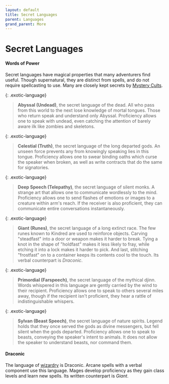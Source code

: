 ```yaml
---
layout: default
title: Secret Languages
parent: Languages
grand_parent: More
---
```


# Secret Languages

#### Words of Power

Secret languages have magical properties that many adventurers find useful. Though supernatural, they are distinct from spells, and do not require spellcasting to use. Many are closely kept secrets by [Mystery Cults](../../character_creation/class/cleric).

{: .exotic-language}
> **Abyssal (Undead)**, the secret language of the dead. All who pass from this world to the next lose knowledge of mortal tongues. Those who return speak and understand only Abyssal. Proficiency allows one to speak with undead, even catching the attention of barely aware ilk like zombies and skeletons. 

{: .exotic-language}
> **Celestial (Truth)**, the secret language of the long departed gods. An unseen force prevents any from knowingly speaking lies in this tongue. Proficiency allows one to swear binding oaths which curse the speaker when broken, as well as write contracts that do the same for signatories.

{: .exotic-language}
> **Deep Speech (Telepathy)**, the secret language of silent monks. A strange art that allows one to communicate wordlessly to the mind. Proficiency allows one to send flashes of emotions or images to a creature within arm's reach. If the receiver is also proficient, they can communicate entire conversations instantaneously.

{: .exotic-language}
> **Giant (Runes)**, the secret language of a long extinct race. The few runes known to Kindred are used to reinforce objects. Carving "steadfast" into a door or weapon makes it harder to break. Tying a knot in the shape of "holdfast" makes it less likely to fray, while etching it into a lock makes it harder to pick. And last, stitching "frostfast" on to a container keeps its contents cool to the touch. Its verbal counterpart is *Draconic*.

{: .exotic-language}
> **Primordial (Farspeech)**, the secret language of the mythical djinn. Words whispered in this language are gently carried by the wind to their recipient. Proficiency allows one to speak to others several miles away, though if the recipient isn't proficient, they hear a rattle of indistinguishable whispers. 

{: .exotic-language}
> **Sylvan (Beast Speech)**, the secret language of nature spirits. Legend holds that they once served the gods as divine messengers, but fell silent when the gods departed. Proficiency allows one to speak to beasts, conveying the speaker's intent to animals. It does not allow the speaker to understand beasts, nor command them. 

#### Draconic

The language of [wizardry](../../character_creation/class/wizard) is Draconic. Arcane spells with a verbal component use this language. Mages develop proficiency as they gain class levels and learn new spells. Its written counterpart is *Giant*.